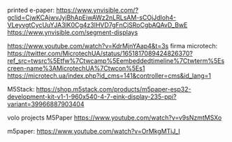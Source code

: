 printed e-paper:
https://www.ynvisible.com/?gclid=CjwKCAjwvJyjBhApEiwAWz2nLRLsAM-sCOjJdIoh4-VLeyvgtCycUuYJA3lK0Cg4z3lHVD7gFnCjSRoCgbAQAvD_BwE
https://www.ynvisible.com/segment-displays


https://www.youtube.com/watch?v=KdrMjnYAap4&t=3s
firma microtech:
https://twitter.com/MicrotechUA/status/1651817089424826370?ref_src=twsrc%5Etfw%7Ctwcamp%5Eembeddedtimeline%7Ctwterm%5Escreen-name%3AMicrotechUA%7Ctwcon%5Es1
https://microtech.ua/index.php?id_cms=141&controller=cms&id_lang=1

M5Stack:
https://shop.m5stack.com/products/m5paper-esp32-development-kit-v1-1-960x540-4-7-eink-display-235-ppi?variant=39966887903404

volo projects M5Paper
https://www.youtube.com/watch?v=v9sNzmtMSXo


m5paper:
https://www.youtube.com/watch?v=OrMkgMTiJ_I
